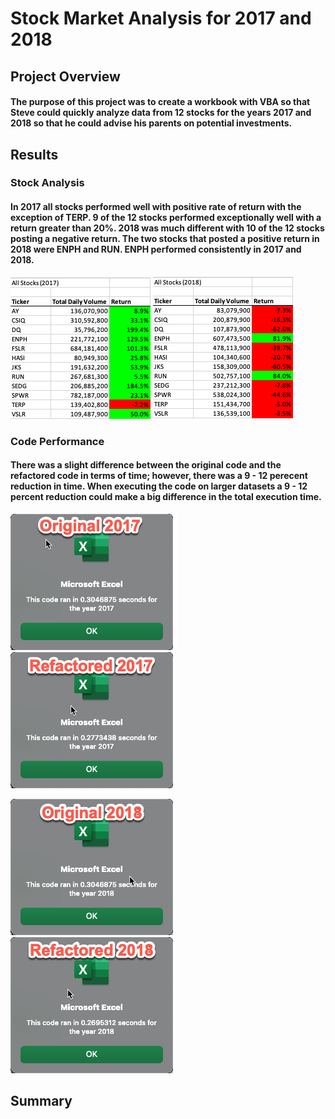 # Stock Market Analysis for 2017 and 2018

## Project Overview

#### The purpose of this project was to create a workbook with VBA so that Steve could quickly analyze data from 12 stocks for the years 2017 and 2018 so that he could advise his parents on potential investments.

## Results

### Stock Analysis

#### In 2017 all stocks performed well with positive rate of return with the exception of TERP.  9 of the 12 stocks performed exceptionally well with a return greater than 20%.  2018 was much different with 10 of the 12 stocks posting a negative return.  The two stocks that posted a positive return in 2018 were ENPH and RUN.  ENPH performed consistently in 2017 and 2018.  

![2017 Stock Analysis](https://github.com/cadejackson/stock-analysis/blob/main/Resources/2017%20Stock%20Analysis.png) ![2018 Stock Analysis](https://github.com/cadejackson/stock-analysis/blob/main/Resources/2018%20Stock%20Analysis.png)

### Code Performance

#### There was a slight difference between the original code and the refactored code in terms of time; however, there was a 9 - 12 perecent reduction in time.  When executing the code on larger datasets a 9 - 12 percent reduction could make a big difference in the total execution time.  

![Original Code 2017](https://github.com/cadejackson/stock-analysis/blob/main/Resources/Original%20Code%202017.png) ![Refactored Code 2017](https://github.com/cadejackson/stock-analysis/blob/main/Resources/Refactored%20Code%202017.png)

![Original Code 2018](https://github.com/cadejackson/stock-analysis/blob/main/Resources/Original%20Code%202018.png) ![Refactored Code 2018](https://github.com/cadejackson/stock-analysis/blob/main/Resources/Refactored%20Code%202018.png)

####

## Summary
